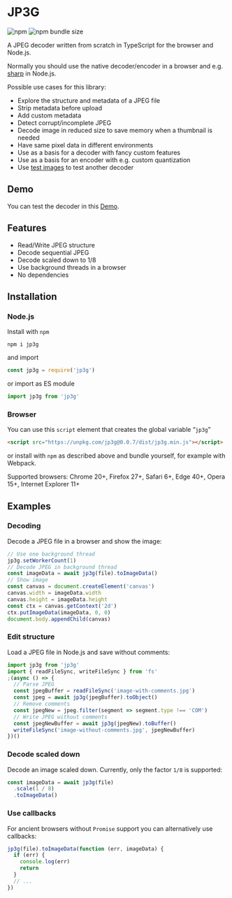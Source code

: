 # JP3G

![npm](https://img.shields.io/npm/v/jp3g) ![npm bundle size](https://img.shields.io/bundlephobia/min/jp3g)

A JPEG decoder written from scratch in TypeScript for the browser and Node.js.

Normally you should use the native decoder/encoder in a browser and e.g. [sharp](https://sharp.pixelplumbing.com/) in Node.js.

Possible use cases for this library:

- Explore the structure and metadata of a JPEG file
- Strip metadata before upload
- Add custom metadata
- Detect corrupt/incomplete JPEG
- Decode image in reduced size to save memory when a thumbnail is needed
- Have same pixel data in different environments
- Use as a basis for a decoder with fancy custom features
- Use as a basis for an encoder with e.g. custom quantization
- Use [test images](./src/__tests__/images#jpeg-test-images) to test another decoder

## Demo

You can test the decoder in this [Demo](https://hhelwich.github.io/jp3g/).

## Features

- Read/Write JPEG structure
- Decode sequential JPEG
- Decode scaled down to 1/8
- Use background threads in a browser
- No dependencies

## Installation

### Node.js

Install with `npm`

```
npm i jp3g
```

and import

```js
const jp3g = require('jp3g')
```

or import as ES module

```js
import jp3g from 'jp3g'
```

### Browser

You can use this `script` element that creates the global variable “`jp3g`”

```html
<script src="https://unpkg.com/jp3g@0.0.7/dist/jp3g.min.js"></script>
```

or install with `npm` as described above and bundle yourself, for example with Webpack.

Supported browsers: Chrome 20+, Firefox 27+, Safari 6+, Edge 40+, Opera 15+, Internet Explorer 11+

## Examples

### Decoding

Decode a JPEG file in a browser and show the image:

```js
// Use one background thread
jp3g.setWorkerCount(1)
// Decode JPEG in background thread
const imageData = await jp3g(file).toImageData()
// Show image
const canvas = document.createElement('canvas')
canvas.width = imageData.width
canvas.height = imageData.height
const ctx = canvas.getContext('2d')
ctx.putImageData(imageData, 0, 0)
document.body.appendChild(canvas)
```

### Edit structure

Load a JPEG file in Node.js and save without comments:

```js
import jp3g from 'jp3g'
import { readFileSync, writeFileSync } from 'fs'
;(async () => {
  // Parse JPEG
  const jpegBuffer = readFileSync('image-with-comments.jpg')
  const jpeg = await jp3g(jpegBuffer).toObject()
  // Remove comments
  const jpegNew = jpeg.filter(segment => segment.type !== 'COM')
  // Write JPEG without comments
  const jpegNewBuffer = await jp3g(jpegNew).toBuffer()
  writeFileSync('image-without-comments.jpg', jpegNewBuffer)
})()
```

### Decode scaled down

Decode an image scaled down. Currently, only the factor `1/8` is supported:

```js
const imageData = await jp3g(file)
  .scale(1 / 8)
  .toImageData()
```

### Use callbacks

For ancient browsers without `Promise` support you can alternatively use callbacks:

```js
jp3g(file).toImageData(function (err, imageData) {
  if (err) {
    console.log(err)
    return
  }
  // ...
})
```
